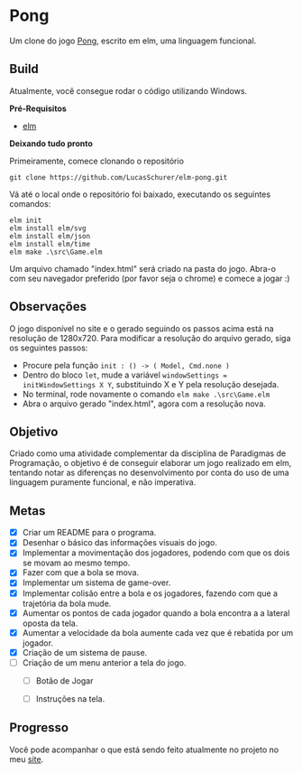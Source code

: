 # Pong

Um clone do jogo [Pong](https://pt.wikipedia.org/wiki/Pong), escrito em elm, uma linguagem funcional.


## Build

Atualmente, você consegue rodar o código utilizando Windows.

**Pré-Requisitos**

- [elm](https://guide.elm-lang.org/install.html)

**Deixando tudo pronto**

Primeiramente, comece clonando o repositório
```
git clone https://github.com/LucasSchurer/elm-pong.git
```
Vá até o local onde o repositório foi baixado, executando os seguintes comandos:
```
elm init
elm install elm/svg
elm install elm/json
elm install elm/time
elm make .\src\Game.elm
```
Um arquivo chamado "index.html" será criado na pasta do jogo. Abra-o com seu navegador preferido (por favor seja o chrome) e comece a jogar :)

## Observações
O jogo disponível no site e o gerado seguindo os passos acima está na resolução de 1280x720. Para modificar a resolução do arquivo gerado, siga os seguintes passos:
- Procure pela função `init : () -> ( Model, Cmd.none )`
- Dentro do bloco `let`, mude a variável `windowSettings = initWindowSettings X Y`, substituindo X e Y pela resolução desejada.
- No terminal, rode novamente o comando `elm make .\src\Game.elm`
- Abra o arquivo gerado "index.html", agora com a resolução nova.

## Objetivo

Criado como uma atividade complementar da disciplina de Paradigmas de Programação, o objetivo é de conseguir elaborar um jogo realizado em elm, tentando notar as diferenças no desenvolvimento por conta do uso de uma linguagem puramente funcional, e não imperativa.

## Metas

 - [x] Criar um README para o programa. 
 - [X] Desenhar o básico das informações visuais do jogo. 
 - [X] Implementar a movimentação dos jogadores, podendo com que os dois se movam ao mesmo tempo.
 - [X] Fazer com que a bola se mova.
 - [X] Implementar um sistema de game-over.
 - [X] Implementar colisão entre a bola e os jogadores, fazendo com que a trajetória da bola mude.
 - [X] Aumentar os pontos de cada jogador quando a bola encontra a a lateral oposta da tela.
 - [X] Aumentar a velocidade da bola aumente cada vez que é rebatida por um jogador.
 - [X] Criação de um sistema de pause.
 - [ ] Criação de um menu anterior a tela do jogo.
   - [ ] Botão de Jogar
   - [ ] Instruções na tela.
   
 
 ## Progresso
 
 Você pode acompanhar o que está sendo feito atualmente no projeto no meu [site](https://lucasschurer.github.io/elm-pong/index).





